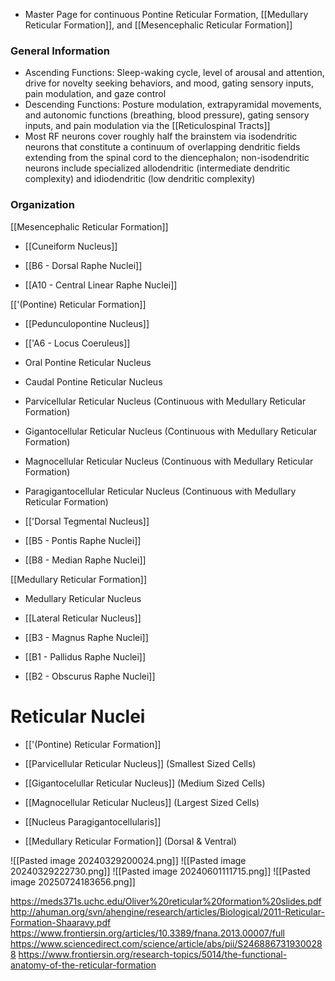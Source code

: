 - Master Page for continuous Pontine Reticular Formation, [[Medullary Reticular Formation]], and [[Mesencephalic Reticular Formation]]
### General Information
- Ascending Functions: Sleep-waking cycle, level of arousal and attention, drive for novelty seeking behaviors, and mood, gating sensory inputs, pain modulation, and gaze control
- Descending Functions: Posture modulation, extrapyramidal movements, and autonomic functions (breathing, blood pressure), gating sensory inputs, and pain modulation via the [[Reticulospinal Tracts]]
- Most RF neurons cover roughly half the brainstem via isodendritic neurons that constitute a continuum of overlapping dendritic fields extending from the spinal cord to the diencephalon; non-isodendritic neurons include specialized allodendritic (intermediate dendritic complexity) and idiodendritic (low dendritic complexity) 

### Organization
[[Mesencephalic Reticular Formation]]
- [[Cuneiform Nucleus]]

- [[B6 - Dorsal Raphe Nuclei]]
- [[A10 - Central Linear Raphe Nuclei]]

[['(Pontine) Reticular Formation]]
- [[Pedunculopontine Nucleus]]
- [['A6 - Locus Coeruleus]]

- Oral Pontine Reticular Nucleus
- Caudal Pontine Reticular Nucleus

- Parvicellular Reticular Nucleus (Continuous with Medullary Reticular Formation)
- Gigantocellular Reticular Nucleus (Continuous with Medullary Reticular Formation)
- Magnocellular Reticular Nucleus (Continuous with Medullary Reticular Formation)
- Paragigantocellular Reticular Nucleus (Continuous with Medullary Reticular Formation)

- [['Dorsal Tegmental Nucleus]]

- [[B5 - Pontis Raphe Nuclei]]
- [[B8 - Median Raphe Nuclei]]

[[Medullary Reticular Formation]]
- Medullary Reticular Nucleus
- [[Lateral Reticular Nucleus]]

- [[B3 - Magnus Raphe Nuclei]]
- [[B1 - Pallidus Raphe Nuclei]]
- [[B2 - Obscurus Raphe Nuclei]]

# Reticular Nuclei
- [['(Pontine) Reticular Formation]]

- [[Parvicellular Reticular Nucleus]] (Smallest Sized Cells)
- [[Gigantocelullar Reticular Nucleus]] (Medium Sized Cells)
- [[Magnocellular Reticular Nucleus]] (Largest Sized Cells)
- [[Nucleus Paragigantocellularis]]

- [[Medullary Reticular Formation]] (Dorsal & Ventral)


![[Pasted image 20240329200024.png]]
![[Pasted image 20240329222730.png]]
![[Pasted image 20240601111715.png]]
![[Pasted image 20250724183656.png]]

https://meds371s.uchc.edu/Oliver%20reticular%20formation%20slides.pdf
http://ahuman.org/svn/ahengine/research/articles/Biological/2011-Reticular-Formation-Shaaravy.pdf
https://www.frontiersin.org/articles/10.3389/fnana.2013.00007/full
https://www.sciencedirect.com/science/article/abs/pii/S2468867319300288
https://www.frontiersin.org/research-topics/5014/the-functional-anatomy-of-the-reticular-formation
